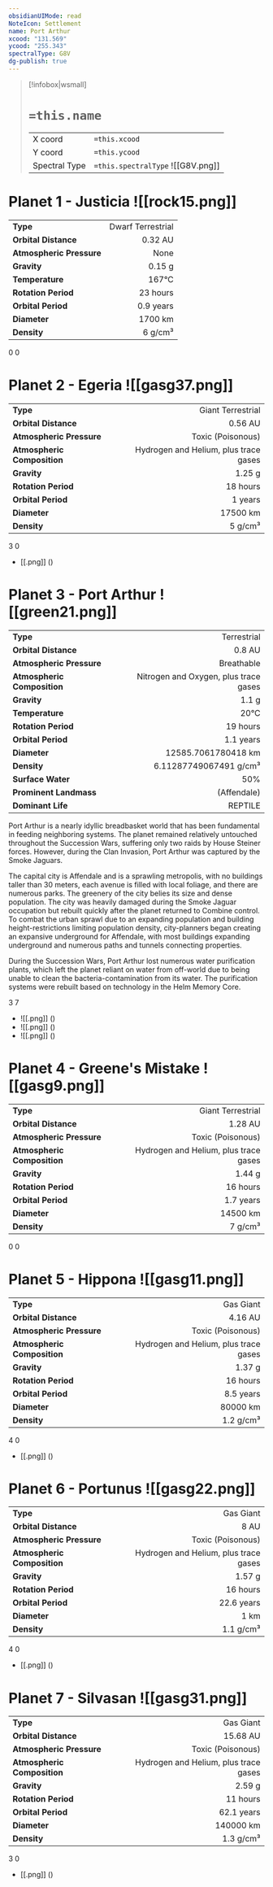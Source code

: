 ```yaml
---
obsidianUIMode: read
NoteIcon: Settlement
name: Port Arthur
xcood: "131.569"
ycood: "255.343"
spectralType: G8V
dg-publish: true
---
```

> [!infobox|wsmall]
> # `=this.name`
> | | |
> | - | - |
> | X coord | `=this.xcood` |
> | Y coord| `=this.ycood` |
> | Spectral Type | `=this.spectralType` ![[G8V.png]] |

# Planet 1 - Justicia ![[rock15.png]]
|                             |                           |
| --------------------------- | -------------------------:|
| **Type**                    |             Dwarf Terrestrial |
| **Orbital Distance**        |   0.32 AU |
| **Atmospheric Pressure**    |       None |
| **Gravity**                 |        0.15 g |
| **Temperature**             |    167°C |
| **Rotation Period**         |  23 hours |
| **Orbital Period** | 0.9 years |
| **Diameter**                |      1700 km | 
| **Density**                 |    6 g/cm³ |



0
0



# Planet 2 - Egeria ![[gasg37.png]]
|                             |                           |
| --------------------------- | -------------------------:|
| **Type**                    |             Giant Terrestrial |
| **Orbital Distance**        |   0.56 AU |
| **Atmospheric Pressure**    |       Toxic (Poisonous) |
| **Atmospheric Composition** |      Hydrogen and Helium, plus trace gases |
| **Gravity**                 |        1.25 g |
| **Rotation Period**         |  18 hours |
| **Orbital Period** | 1 years |
| **Diameter**                |      17500 km | 
| **Density**                 |    5 g/cm³ |



3
0

- [[.png]]  ()

# Planet 3 - Port Arthur ![[green21.png]]
|                             |                           |
| --------------------------- | -------------------------:|
| **Type**                    |             Terrestrial |
| **Orbital Distance**        |   0.8 AU |
| **Atmospheric Pressure**    |       Breathable |
| **Atmospheric Composition** |      Nitrogen and Oxygen, plus trace gases |
| **Gravity**                 |        1.1 g |
| **Temperature**             |    20°C |
| **Rotation Period**         |  19 hours |
| **Orbital Period** | 1.1 years |
| **Diameter**                |      12585.7061780418 km | 
| **Density**                 |    6.11287749067491 g/cm³ |
| **Surface Water**           |           50% | 
| **Prominent Landmass**      |         (Affendale) | 
| **Dominant Life**           |         REPTILE |

Port Arthur is a nearly idyllic breadbasket world that has been fundamental in feeding neighboring systems.  The planet remained relatively untouched throughout the Succession Wars, suffering only two raids by House Steiner forces. However, during the Clan Invasion, Port Arthur was captured by the Smoke Jaguars.

The capital city is Affendale and is a sprawling metropolis, with no buildings taller than 30 meters, each avenue is filled with local foliage, and there are numerous parks. The greenery of the city belies its size and dense population. The city was heavily damaged during the Smoke Jaguar occupation but rebuilt quickly after the planet returned to Combine control. To combat the urban sprawl due to an expanding population and building height-restrictions limiting population density, city-planners began creating an expansive underground for Affendale, with most buildings expanding underground and numerous paths and tunnels connecting properties.

During the Succession Wars, Port Arthur lost numerous water purification plants, which left the planet reliant on water from off-world due to being unable to clean the bacteria-contamination from its water. The purification systems were rebuilt based on technology in the Helm Memory Core.

3
7

- ![[.png]]  ()
- ![[.png]]  ()
- ![[.png]]  ()


# Planet 4 - Greene's Mistake ![[gasg9.png]]
|                             |                           |
| --------------------------- | -------------------------:|
| **Type**                    |             Giant Terrestrial |
| **Orbital Distance**        |   1.28 AU |
| **Atmospheric Pressure**    |       Toxic (Poisonous) |
| **Atmospheric Composition** |      Hydrogen and Helium, plus trace gases |
| **Gravity**                 |        1.44 g |
| **Rotation Period**         |  16 hours |
| **Orbital Period** | 1.7 years |
| **Diameter**                |      14500 km | 
| **Density**                 |    7 g/cm³ |



0
0



# Planet 5 - Hippona ![[gasg11.png]]
|                             |                           |
| --------------------------- | -------------------------:|
| **Type**                    |             Gas Giant |
| **Orbital Distance**        |   4.16 AU |
| **Atmospheric Pressure**    |       Toxic (Poisonous) |
| **Atmospheric Composition** |      Hydrogen and Helium, plus trace gases |
| **Gravity**                 |        1.37 g |
| **Rotation Period**         |  16 hours |
| **Orbital Period** | 8.5 years |
| **Diameter**                |      80000 km | 
| **Density**                 |    1.2 g/cm³ |



4
0

- [[.png]]  ()

# Planet 6 - Portunus ![[gasg22.png]]
|                             |                           |
| --------------------------- | -------------------------:|
| **Type**                    |             Gas Giant |
| **Orbital Distance**        |   8 AU |
| **Atmospheric Pressure**    |       Toxic (Poisonous) |
| **Atmospheric Composition** |      Hydrogen and Helium, plus trace gases |
| **Gravity**                 |        1.57 g |
| **Rotation Period**         |  16 hours |
| **Orbital Period** | 22.6 years |
| **Diameter**                |      1 km | 
| **Density**                 |    1.1 g/cm³ |



4
0

- [[.png]]  ()

# Planet 7 - Silvasan ![[gasg31.png]]
|                             |                           |
| --------------------------- | -------------------------:|
| **Type**                    |             Gas Giant |
| **Orbital Distance**        |   15.68 AU |
| **Atmospheric Pressure**    |       Toxic (Poisonous) |
| **Atmospheric Composition** |      Hydrogen and Helium, plus trace gases |
| **Gravity**                 |        2.59 g |
| **Rotation Period**         |  11 hours |
| **Orbital Period** | 62.1 years |
| **Diameter**                |      140000 km | 
| **Density**                 |    1.3 g/cm³ |



3
0

- [[.png]]  ()

